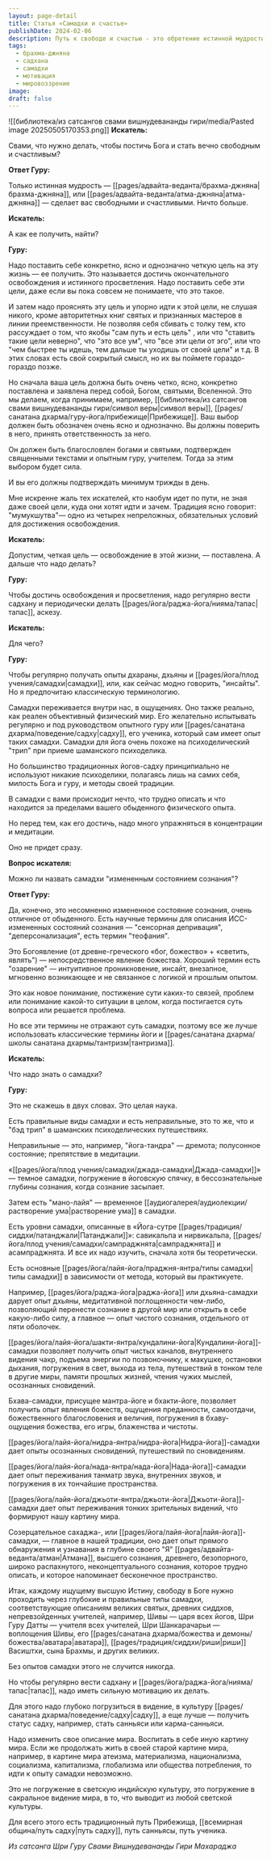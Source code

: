 ```yaml
---
layout: page-detail
title: Статья «Самадхи и счастье»
publishDate: 2024-02-06
description: Путь к свободе и счастью - это обретение истинной мудрости (брахма-джняны), что требует четкой цели освобождения, регулярной садханы и аскезы. Необходимы опыты дхараны, дхьяны и самадхи под руководством гуру, а также формирование нового духовного мировоззрения. Самадхи - это измененное состояние сознания, дающее прямой опыт высшей реальности и недоступное без глубокой практики и внутренней мотивации.
tags:
  - брахма-джняна
  - садхана
  - самадхи
  - мотивация
  - мировоззрение
image: 
draft: false
---
```

![[библиотека/из сатсангов свами вишнудевананды гири/media/Pasted image 20250505170353.png]]
**Искатель:** 

 Свами, что нужно делать, чтобы постичь Бога и стать вечно свободным и счастливым?

**Ответ Гуру:** 

 Только истинная мудрость — [[pages/адвайта-веданта/брахма-джняна|брахма-джняна]], или [[pages/адвайта-веданта/атма-джняна|атма-джняна]] — сделает вас свободными и счастливыми. Ничто больше.

**Искатель:** 

 А как ее получить, найти?

**Гуру:** 

 Надо поставить себе конкретно, ясно и однозначно четкую цель на эту жизнь — ее получить. Это называется достичь окончательного освобождения и истинного просветления. Надо поставить себе эти цели, даже если вы пока совсем не понимаете, что это такое.

 И затем надо прояснять эту цель и упорно идти к этой цели, не слушая никого, кроме авторитетных книг святых и признанных мастеров в линии преемственности. Не позволяя себя сбивать с толку тем, кто рассуждает о том, что якобы "сам путь и есть цель" , или что "ставить такие цели неверно", что "это все ум", что "все эти цели от эго", или что "чем быстрее ты идешь, тем дальше ты уходишь от своей цели" и т.д. В этих словах есть свой сокрытый смысл, но их вы поймете гораздо-гораздо позже.

 Но сначала ваша цель должна быть очень четко, ясно, конкретно поставлена и заявлена перед собой, Богом, святыми, Вселенной. Это мы делаем, когда принимаем, например, [[библиотека/из сатсангов свами вишнудевананды гири/символ веры|символ веры]], [[pages/санатана дхарма/гуру-йога/прибежище|Прибежище]]. Ваш выбор должен быть обозначен очень ясно и однозначно. Вы должны поверить в него, принять ответственность за него.

 Он должен быть благословлен богами и святыми, подтвержден священными текстами и опытным гуру, учителем. Тогда за этим выбором будет сила.

 И вы его должны подтверждать минимум трижды в день.

 Мне искренне жаль тех искателей, кто наобум идет по пути, не зная даже своей цели, куда они хотят идти и зачем. Традиция ясно говорит: "мумукшутва"— одно из четырех непреложных, обязательных условий для достижения освобождения.

**Искатель:** 

 Допустим, четкая цель — освобождение в этой жизни, — поставлена. А дальше что надо делать?

**Гуру:** 

 Чтобы достичь освобождения и просветления, надо регулярно вести садхану и периодически делать [[pages/йога/раджа-йога/нияма/тапас|тапас]], аскезу.

**Искатель:** 

 Для чего?

**Гуру:** 

 Чтобы регулярно получать опыты дхараны, дхьяны и [[pages/йога/плод учения/самадхи|самадхи]], или, как сейчас модно говорить, "инсайты". Но я предпочитаю классическую терминологию.

 Самадхи переживается внутри нас, в ощущениях. Оно также реально, как реален объективный физический мир. Его желательно испытывать регулярно и под руководством опытного гуру или [[pages/санатана дхарма/поведение/садху|садху]], его ученика, который сам имеет опыт таких самадхи. Самадхи для йога очень похоже на психоделический "трип" при приеме шаманского психоделика.

 Но большинство традиционных йогов-садху принципиально не используют никакие психоделики, полагаясь лишь на самих себя, милость Бога и гуру, и методы своей традиции.

 В самадхи с вами происходит нечто, что трудно описать и что находится за пределами вашего обыденного физического опыта.

 Но перед тем, как его достичь, надо много упражняться в концентрации и медитации.

 Оно не придет сразу.

**Вопрос искателя:** 

 Можно ли назвать самадхи "измененным состоянием сознания"?

**Ответ Гуру:** 

 Да, конечно, это несомненно измененное состояние сознания, очень отличное от обыденного. Есть научные термины для описания ИСС-измененных состояний сознания — "сенсорная депривация", "деперсонализация", есть термин "теофания".

 Это Богоявление (от древне-греческого «бог, божество» + «светить, являть") — непосредственное явление божества. Хороший термин есть "озарение" — интуитивное проникновение, инсайт, внезапное, мгновенно возникающее и не связанное с логикой и прошлым опытом.

 Это как новое понимание, постижение сути каких-то связей, проблем или понимание какой-то ситуации в целом, когда постигается суть вопроса или решается проблема.

 Но все эти термины не отражают суть самадхи, поэтому все же лучше использовать классические термины йоги и [[pages/санатана дхарма/школы санатана дхармы/тантризм|тантризма]].

**Искатель:** 

 Что надо знать о самадхи?

**Гуру:** 

 Это не скажешь в двух словах. Это целая наука.

 Есть правильные виды самадхи и есть неправильные, это то же, что и "бэд трип" в шаманских психоделических путешествиях.

 Неправильные — это, например, "йога-тандра" — дремота; полусонное состояние; препятствие в медитации.

 «[[pages/йога/плод учения/самадхи/джада-самадхи|Джада-самадхи]]» — темное самадхи, погружение в йоговскую спячку, в бессознательные глубины сознания, когда сознание засыпает.

 Затем есть "мано-лайя" — временное [[аудиогалерея/аудиолекции/растворение ума|растворение ума]] в самадхи.

 Есть уровни самадхи, описанные в «Йога-сутре [[pages/традиция/сиддхи/патанджали|Патанджали]]»: савикальпа и нирвикальпа, [[pages/йога/плод учения/самадхи/сампраджнята|сампраджнята]] и асампраджнята. И все их надо изучить, сначала хотя бы теоретически.

 Есть основные [[pages/йога/лайя-йога/праджня-янтра/типы самадхи|типы самадхи]] в зависимости от метода, который вы практикуете.

 Например, [[pages/йога/раджа-йога|раджа-йога]] или дхьяна-самадхи дарует опыт дхьяны, медитативной поглощенности чем-либо, позволяющий перенести сознание в другой мир или открыть в себе какую-либо силу, а главное — опыт чистого сознания, отдельного от пяти оболочек.

 [[pages/йога/лайя-йога/шакти-янтра/кундалини-йога|Кундалини-йога]]-самадхи позволяет получить опыт чистых каналов, внутреннего видения чакр, подъема энергии по позвоночнику, к макушке, остановки дыхания, погружения в свет, выхода из тела, путешествий в тонком теле в другие миры, памяти прошлых жизней, чтения чужих мыслей, осознанных сновидений.

 Бхава-самадхи, присущее мантра-йоге и бхакти-йоге, позволяет получить опыт явления божеств, ощущения преданности, самоотдачи, божественного благословения и величия, погружения в бхаву-ощущения божества, его игры, блаженства и чистоты.

 [[pages/йога/лайя-йога/нидра-янтра/нидра-йога|Нидра-йога]]-самадхи дает опыты осознанных сновидений, путешествий по сновидениям.

 [[pages/йога/лайя-йога/нада-янтра/нада-йога|Нада-йога]]-самадхи дает опыт переживания танматр звука, внутренних звуков, и погружения в их тончайшие пространства.

 [[pages/йога/лайя-йога/джьоти-янтра/джьоти-йога|Джьоти-йога]]-самадхи дает опыт переживания тонких зрительных видений, что формируют нашу картину мира.

 Созерцательное сахаджа-, или [[pages/йога/лайя-йога|лайя-йога]]-самадхи, — главное в нашей традиции, оно дает опыт прямого обнаружения и узнавания в глубине своего "Я" [[pages/адвайта-веданта/атман|Атмана]], высшего сознания, древнего, безопорного, широко распахнутого, неконцептуального сознания, которое трудно описать, и которое напоминает бесконечное пространство.

 Итак, каждому ищущему высшую Истину, свободу в Боге нужно проходить через глубокие и правильные типы самадхи, соответствующие описаниям великих святых, древних сиддхов, непревзойденных учителей, например, Шивы — царя всех йогов, Шри Гуру Датты — учителя всех учителей, Шри Шанкарачарьи — воплощения Шивы, его [[pages/санатана дхарма/божества и демоны/божества/аватара|аватара]], [[pages/традиция/сиддхи/риши|риши]] Васиштхи, сына Брахмы, и других великих.

 Без опытов самадхи этого не случится никогда.

 Но чтобы регулярно вести садхану и [[pages/йога/раджа-йога/нияма/тапас|тапас]], надо иметь сильную мотивацию их делать.

 Для этого надо глубоко погрузиться в видение, в культуру [[pages/санатана дхарма/поведение/садху|садху]], а еще лучше — получить статус садху, например, стать санньяси или карма-санньяси.

 Надо изменить свое описание мира. Воспитать в себе иную картину мира. Если же продолжать жить в своей старой картине мира, например, в картине мира атеизма, материализма, национализма, социализма, капитализма, глобализма или общества потребления, то идти к опыту самадхи невозможно.

 Это не погружение в светскую индийскую культуру, это погружение в сакральное видение мира, в то, что выводит из любой светской культуры.

 Для всего этого есть традиционный путь Прибежища, [[всемирная община/путь садху|путь садху]], путь санньясы, путь ученика.
 
*Из сатсанга Шри Гуру Свами Вишнудевананды Гири Махараджа*